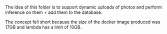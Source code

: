 The idea of this folder is to support dynamic uploads of photos and perform inference on them + add them to the database. 

The concept fell short because the size of the docker image produced was 17GB and lambda has a limit of 10GB.